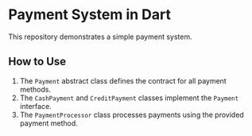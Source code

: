 # Payment System in Dart

This repository demonstrates a simple payment system.

## How to Use

1. The `Payment` abstract class defines the contract for all payment methods.
2. The `CashPayment` and `CreditPayment` classes implement the `Payment` interface.
3. The `PaymentProcessor` class processes payments using the provided payment method.


